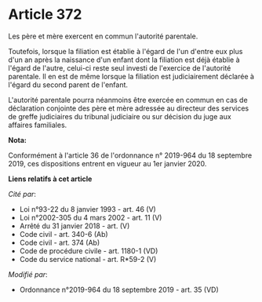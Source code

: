 # Article 372

Les père et mère exercent en commun l'autorité parentale.

Toutefois, lorsque la filiation est établie à l'égard de l'un d'entre eux plus d'un an après la naissance d'un enfant dont la
filiation est déjà établie à l'égard de l'autre, celui-ci reste seul investi de l'exercice de l'autorité parentale. Il en est
de même lorsque la filiation est judiciairement déclarée à l'égard du second parent de l'enfant.

L'autorité parentale pourra néanmoins être exercée en commun en cas de déclaration conjointe des père et mère adressée au
directeur des services de greffe judiciaires du tribunal judiciaire ou sur décision du juge aux affaires familiales.

**Nota:**

Conformément à l'article 36 de l'ordonnance n° 2019-964 du 18 septembre 2019, ces dispositions entrent en vigueur au 1er
janvier 2020.

**Liens relatifs à cet article**

_Cité par_:

  - Loi n°93-22 du 8 janvier 1993 - art. 46 (V)
  - Loi n°2002-305 du 4 mars 2002 - art. 11 (V)
  - Arrêté du 31 janvier 2018 - art. (V)
  - Code civil - art. 340-6 (Ab)
  - Code civil - art. 374 (Ab)
  - Code de procédure civile - art. 1180-1 (VD)
  - Code du service national - art. R*59-2 (V)

_Modifié par_:

  - Ordonnance n°2019-964 du 18 septembre 2019 - art. 35 (VD)
